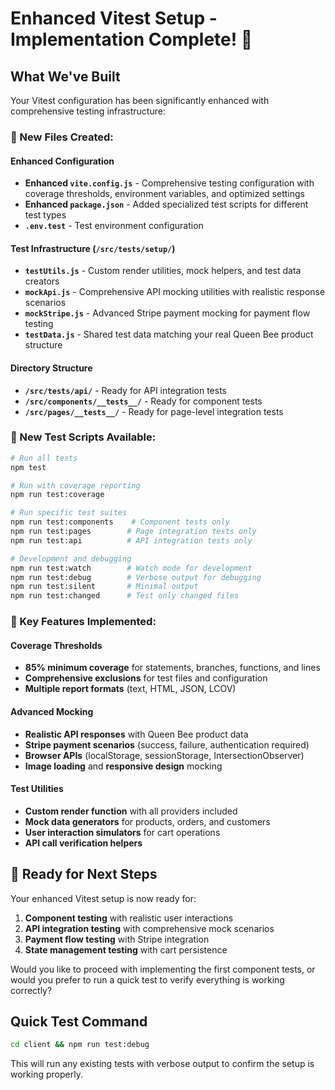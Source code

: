 # Enhanced Vitest Setup - Implementation Complete! 🎉

## What We've Built

Your Vitest configuration has been significantly enhanced with comprehensive testing infrastructure:

### 📁 New Files Created:

#### Enhanced Configuration
- **Enhanced `vite.config.js`** - Comprehensive testing configuration with coverage thresholds, environment variables, and optimized settings
- **Enhanced `package.json`** - Added specialized test scripts for different test types
- **`.env.test`** - Test environment configuration

#### Test Infrastructure (`/src/tests/setup/`)
- **`testUtils.js`** - Custom render utilities, mock helpers, and test data creators
- **`mockApi.js`** - Comprehensive API mocking utilities with realistic response scenarios
- **`mockStripe.js`** - Advanced Stripe payment mocking for payment flow testing
- **`testData.js`** - Shared test data matching your real Queen Bee product structure

#### Directory Structure
- **`/src/tests/api/`** - Ready for API integration tests
- **`/src/components/__tests__/`** - Ready for component tests
- **`/src/pages/__tests__/`** - Ready for page-level integration tests

### 🚀 New Test Scripts Available:

```bash
# Run all tests
npm test

# Run with coverage reporting
npm run test:coverage

# Run specific test suites
npm run test:components    # Component tests only
npm run test:pages        # Page integration tests only
npm run test:api          # API integration tests only

# Development and debugging
npm run test:watch        # Watch mode for development
npm run test:debug        # Verbose output for debugging
npm run test:silent       # Minimal output
npm run test:changed      # Test only changed files
```

### 🔧 Key Features Implemented:

#### Coverage Thresholds
- **85% minimum coverage** for statements, branches, functions, and lines
- **Comprehensive exclusions** for test files and configuration
- **Multiple report formats** (text, HTML, JSON, LCOV)

#### Advanced Mocking
- **Realistic API responses** with Queen Bee product data
- **Stripe payment scenarios** (success, failure, authentication required)
- **Browser APIs** (localStorage, sessionStorage, IntersectionObserver)
- **Image loading** and **responsive design** mocking

#### Test Utilities
- **Custom render function** with all providers included
- **Mock data generators** for products, orders, and customers
- **User interaction simulators** for cart operations
- **API call verification helpers**

## 🎯 Ready for Next Steps

Your enhanced Vitest setup is now ready for:
1. **Component testing** with realistic user interactions
2. **API integration testing** with comprehensive mock scenarios
3. **Payment flow testing** with Stripe integration
4. **State management testing** with cart persistence

Would you like to proceed with implementing the first component tests, or would you prefer to run a quick test to verify everything is working correctly?

## Quick Test Command
```bash
cd client && npm run test:debug
```

This will run any existing tests with verbose output to confirm the setup is working properly.
